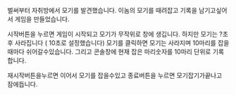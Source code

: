 벌써부터 자취방에서 모기를 발견했습니다.
이놈의 모기를 때려잡고 기록을 남기고싶어서 게임을 만들었습니다.
 
시작버튼을 누르면 게임이 시작되고 모기가 무작위로 창에 생깁니다. 
하지만 모기는 ?초후 사라집니다 ( 10초로 설정했습니다)
모기를 클릭하면 모기는 사라지며 10마리를 잡을때마다 쉬어갈수있습니다.
그리고 콘솔창에 현재 잡은 마리숫자를 10마리 단위로 기록합니다.

재시작버튼을누르면 이어서 모기를 잡을수있고 종료버튼을 누르면 모기잡기가끝나고 잠에듭니다.